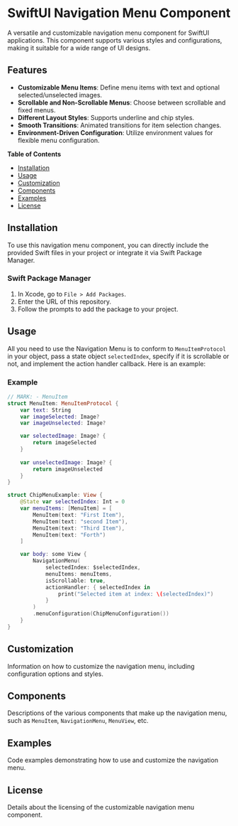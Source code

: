 # SwiftUI Navigation Menu Component

A versatile and customizable navigation menu component for SwiftUI applications. This component supports various styles and configurations, making it suitable for a wide range of UI designs.

## Features

- **Customizable Menu Items**: Define menu items with text and optional selected/unselected images.
- **Scrollable and Non-Scrollable Menus**: Choose between scrollable and fixed menus.
- **Different Layout Styles**: Supports underline and chip styles.
- **Smooth Transitions**: Animated transitions for item selection changes.
- **Environment-Driven Configuration**: Utilize environment values for flexible menu configuration.

**Table of Contents**
- [Installation](#installation)
- [Usage](#usage)
- [Customization](#customization)
- [Components](#components)
- [Examples](#examples)
- [License](#license)


## Installation

To use this navigation menu component, you can directly include the provided Swift files in your project or integrate it via Swift Package Manager.

### Swift Package Manager

1. In Xcode, go to `File > Add Packages`.
2. Enter the URL of this repository.
3. Follow the prompts to add the package to your project.

## Usage

All you need to use the Navigation Menu is to conform to `MenuItemProtocol` in your object, pass a state object `selectedIndex`, specify if it is scrollable or not, and implement the action handler callback. Here is an example:
### Example

```swift
// MARK: - MenuItem
struct MenuItem: MenuItemProtocol {
    var text: String
    var imageSelected: Image?
    var imageUnselected: Image?

    var selectedImage: Image? {
        return imageSelected
    }
    
    var unselectedImage: Image? {
        return imageUnselected
    }
}

struct ChipMenuExample: View {
    @State var selectedIndex: Int = 0
    var menuItems: [MenuItem] = [
        MenuItem(text: "First Item"),
        MenuItem(text: "second Item"),
        MenuItem(text: "Third Item"),
        MenuItem(text: "Forth")
    ]

    var body: some View {
        NavigationMenu(
            selectedIndex: $selectedIndex,
            menuItems: menuItems,
            isScrollable: true,
            actionHandler: { selectedIndex in
                print("Selected item at index: \(selectedIndex)")
            }
        )
        .menuConfiguration(ChipMenuConfiguration())
    }
}
```
## Customization

Information on how to customize the navigation menu, including configuration options and styles.

## Components

Descriptions of the various components that make up the navigation menu, such as `MenuItem`, `NavigationMenu`, `MenuView`, etc.

## Examples

Code examples demonstrating how to use and customize the navigation menu.

## License

Details about the licensing of the customizable navigation menu component.
